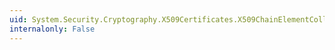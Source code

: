 ```yaml
---
uid: System.Security.Cryptography.X509Certificates.X509ChainElementCollection.IsSynchronized
internalonly: False
---
```

